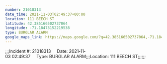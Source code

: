 ```yaml
---
number: 21018313
date_time: 2021-11-03T02:49:37+00:00
location: 111 BEECH ST
latitude: 42.385166502737064
longitude: -71.18473152219538
type: BURGLAR ALARM
google_maps_link: https://maps.google.com/?q=42.385166502737064,-71.18473152219538
---
```


;;;Incident #: 21018313     Date: 2021‐11‐03 02:49:37     Type: BURGLAR ALARM;;;Location: 111 BEECH ST;;;;;;
